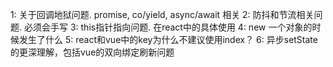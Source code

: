 1: 关于回调地狱问题. promise, co/yield, async/await 相关
2: 防抖和节流相关问题. 必须会手写
3: this指针指向问题. 在react中的具体使用
4: new 一个对象的时候发生了什么
5: react和vue中的key为什么不建议使用index？
6: 异步setState 的更深理解，包括vue的双向绑定刷新问题

<!--stackedit_data:
eyJoaXN0b3J5IjpbLTE5MTMyNjQyODZdfQ==
-->